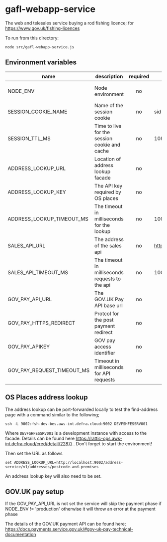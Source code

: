 # gafl-webapp-service

The web and telesales service buying a rod fishing licence; for https://www.gov.uk/fishing-licences

To run from this directory:

`node src/gafl-webapp-service.js`

## Environment variables

| name                       | description                                     | required | default             | valid                         |
| -------------------------- | ----------------------------------------------- | :------: | ------------------- | ----------------------------- |
| NODE_ENV                   | Node environment                                |    no    |                     | development, test, production |
| SESSION_COOKIE_NAME        | Name of the session cookie                      |    no    | sid                 |                               |
| SESSION_TTL_MS             | Time to live for the session cookie and cache   |    no    | 10800000            |                               |
| ADDRESS_LOOKUP_URL         | Location of address lookup facade               |    no    |                     |                               |
| ADDRESS_LOOKUP_KEY         | The API key required by OS places               |    no    |                     |                               |
| ADDRESS_LOOKUP_TIMEOUT_MS  | The timeout in milliseconds for the lookup      |    no    | 10000               |                               |
| SALES_API_URL              | The address of the sales api                    |    no    | http://0.0.0.0:4000 |                               |
| SALES_API_TIMEOUT_MS       | The timeout in milliseconds requests to the api |    no    | 10000               |                               |
| GOV_PAY_API_URL            | The GOV.UK Pay API base url                     |    no    |                     |                               |
| GOV_PAY_HTTPS_REDIRECT     | Protcol for the post payment redirect           |    no    |                     |                               |
| GOV_PAY_APIKEY             | GOV pay access identifier                       |    no    |                     |                               |
| GOV_PAY_REQUEST_TIMEOUT_MS | Timeout in milliseconds for API requests        |    no    |                     |                               |

## OS Places address lookup

The address lookup can be port-forwarded locally to test the find-address page with a command similar to the following;

`ssh -L 9002:fsh-dev-bes.aws-int.defra.cloud:9002 DEVFSHFESSRV001`

Where `DEVFSHFESSRV001` is a development instance with access to the facade. Details can be found here https://rattic-ops.aws-int.defra.cloud/cred/detail/2287/ . Don't forget to start the environment!

Then set the URL as follows

`set ADDRESS_LOOKUP_URL=http://localhost:9002/address-service/v1/addresses/postcode-and-premises`

An address lookup key will also need to be set.

## GOV.UK pay setup

If the GOV_PAY_API_URL is not set the service will skip the payment phase if NODE_ENV != 'production' otherwise it will throw an error at the payment phase

The details of the GOV.UK payment API can be found here; https://docs.payments.service.gov.uk/#gov-uk-pay-technical-documentation
